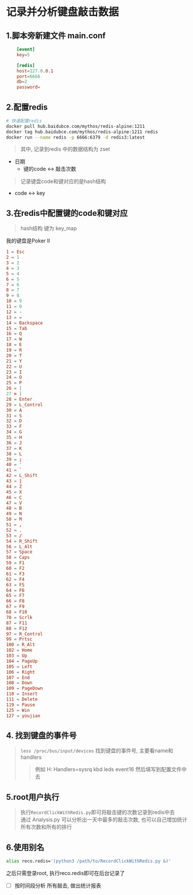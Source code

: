 # 记录并分析键盘敲击数据

## 1.脚本旁新建文件 main.conf
```conf
    [event]
    key=5

    [redis]
    host=127.0.0.1
    port=6666
    db=2
    password=
```

## 2.配置redis
```sh
# 快速配置redis
docker pull hub.baidubce.com/mythos/redis-alpine:1211
docker tag hub.baidubce.com/mythos/redis-alpine:1211 redis
docker run --name redis -p 6666:6379 -d redis3:latest
```
> 其中, 记录到redis 中的数据结构为 zset  
- 日期
    - 键的code <-> 敲击次数 
> 记录键盘code和键对应的是hash结构
- code <-> key

## 3.在redis中配置键的code和键对应
> hash结构 键为 key_map 

我的键盘是Poker II
```conf
1 = Esc
2 = 1
3 = 2
4 = 3
5 = 4
6 = 5
7 = 6
8 = 7
9 = 8
10 = 9
11 = 0
12 = -
13 = =
14 = Backspace
15 = Tab
16 = Q
17 = W
18 = E
19 = R
20 = T
21 = Y
22 = U
23 = I
24 = O
25 = P
26 = [
27 = ]
28 = Enter
29 = L_Control
30 = A
31 = S
32 = D
33 = F
34 = G
35 = H
36 = J
37 = K
38 = L
39 = ;
40 = '
41 = `
42 = L_Shift
43 = |
44 = Z
45 = X
46 = C
47 = V
48 = B
49 = N
50 = M
51 = ,
52 = .
53 = /
54 = R_Shift
56 = L_Alt
57 = Space
58 = Caps
59 = F1
60 = F2
61 = F3
62 = F4
63 = F5
64 = F6
65 = F7
66 = F8
67 = F9
68 = F10
70 = Scrlk
87 = F11
88 = F12
97 = R_Control
99 = Prtsc
100 = R_Alt
102 = Home
103 = Up
104 = PageUp
105 = Left
106 = Right
107 = End
108 = Down
109 = PageDown
110 = Insert
111 = Delete
119 = Pause
125 = Win
127 = youjian
```

## 4. 找到键盘的事件号
> `less /proc/bus/input/devices` 找到键盘的事件号, 主要看name和handlers
>> 例如  H: Handlers=sysrq kbd leds event16
>> 然后填写到配置文件中去

## 5.root用户执行
> 执行`RecordClickWithRedis.py`即可将敲击键的次数记录到redis中去  
> 通过 Analysis.py 可以分析出一天中最多的敲击次数, 也可以自己增加统计所有次数和所有的排行

## 6.使用别名
```sh
alias reco.redis='(python3 /path/to/RecordClickWithRedis.py &)'
```
之后只需登录root, 执行reco.redis即可在后台记录了

- [ ] 按时间段分析 所有敲击, 做出统计报表

